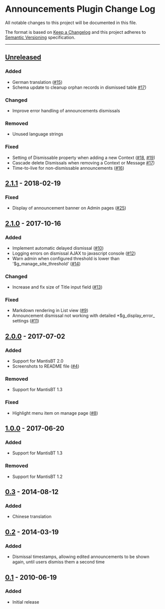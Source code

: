 # Announcements Plugin Change Log

All notable changes to this project will be documented in this file.

The format is based on [Keep a Changelog](http://keepachangelog.com/)
and this project adheres to [Semantic Versioning](http://semver.org/)
specification.

--------------------------------------------------------------------------------

## [Unreleased]

### Added

- German translation
  ([#15](https://github.com/mantisbt-plugins/Announce/issues/15))
- Schema update to cleanup orphan records in dismissed table
  [#17](https://github.com/mantisbt-plugins/Announce/issues/17))

### Changed

- Improve error handling of announcements dismissals

### Removed

- Unused language strings

### Fixed

- Setting of Dismissable property when adding a new Context
  ([#18](https://github.com/mantisbt-plugins/Announce/issues/18),
  [#19](https://github.com/mantisbt-plugins/Announce/issues/19))
- Cascade delete Dismissals when removing a Context or Message
  [#17](https://github.com/mantisbt-plugins/Announce/issues/17))
- Time-to-live for non-dismissable announcements
  ([#16](https://github.com/mantisbt-plugins/Announce/issues/16))


## [2.1.1] - 2018-02-19

### Fixed

- Display of announcement banner on Admin pages
  ([#25](https://github.com/mantisbt-plugins/Announce/issues/25))


## [2.1.0] - 2017-10-16

### Added

- Implement automatic delayed dismissal
  ([#10](https://github.com/mantisbt-plugins/Announce/issues/10))
- Logging errors on dismissal AJAX to javascript console
  ([#12](https://github.com/mantisbt-plugins/Announce/issues/12))
- Warn admin when configured threshold is lower than '$g_manage_site_threshold'
  ([#14](https://github.com/mantisbt-plugins/Announce/issues/14))

### Changed

- Increase and fix size of Title input field
  ([#13](https://github.com/mantisbt-plugins/Announce/issues/13))

### Fixed

- Markdown rendering in List view
  ([#9](https://github.com/mantisbt-plugins/Announce/issues/9))
- Announcement dismissal not working with detailed *$g_display_error_ settings
  ([#11](https://github.com/mantisbt-plugins/Announce/issues/11))


## [2.0.0] - 2017-07-02

### Added

- Support for MantisBT 2.0
- Screenshots to README file
  ([#4](https://github.com/mantisbt-plugins/Announce/issues/4))

### Removed

- Support for MantisBT 1.3

### Fixed

- Highlight menu item on manage page
  ([#8](https://github.com/mantisbt-plugins/Announce/issues/8))


## [1.0.0] - 2017-06-20

### Added

- Support for MantisBT 1.3

### Removed

- Support for MantisBT 1.2


## [0.3] - 2014-08-12

### Added

- Chinese translation


## [0.2] - 2014-03-19

### Added

- Dismissal timestamps, allowing edited announcements to be shown again,
  until users dismiss them a second time


## [0.1] - 2010-06-19

### Added

- Initial release


[Unreleased]: https://github.com/mantisbt-plugins/Announce/compare/v2.1.1...HEAD

[2.1.1]: https://github.com/mantisbt-plugins/Announce/compare/v2.1.0...v2.1.1
[2.1.0]: https://github.com/mantisbt-plugins/Announce/compare/v2.0.0...v2.1.0
[2.0.0]: https://github.com/mantisbt-plugins/Announce/compare/v1.0.0...v2.0.0
[1.0.0]: https://github.com/mantisbt-plugins/Announce/compare/v0.3...v1.0.0
[0.3]: https://github.com/mantisbt-plugins/Announce/compare/v0.2...v0.3
[0.2]: https://github.com/mantisbt-plugins/Announce/compare/v0.1...v0.2
[0.1]: https://github.com/mantisbt-plugins/Announce/compare/2691884669c6cccf8b51bc1fdc1124d847dbd1d6...v0.1
